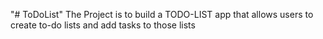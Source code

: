 "# ToDoList" 
The Project is to build a TODO-LIST app that allows users to create to-do lists and add tasks to those lists
